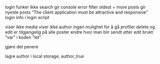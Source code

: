 login funker ikke
search gir console error
filter oldest + more posts gir nyeste posts
“The client application must be attractive and responsive”
login info i login script
 
viser ikke media
viser ikke author
ingen mulighet for å gå profiler
delete og edit er tilgjengelig på alle poster
endre hvor man blir sendt etter edit
brukt “var” i koden "let"

gjøre det penere

lagre author i local storage, author_true